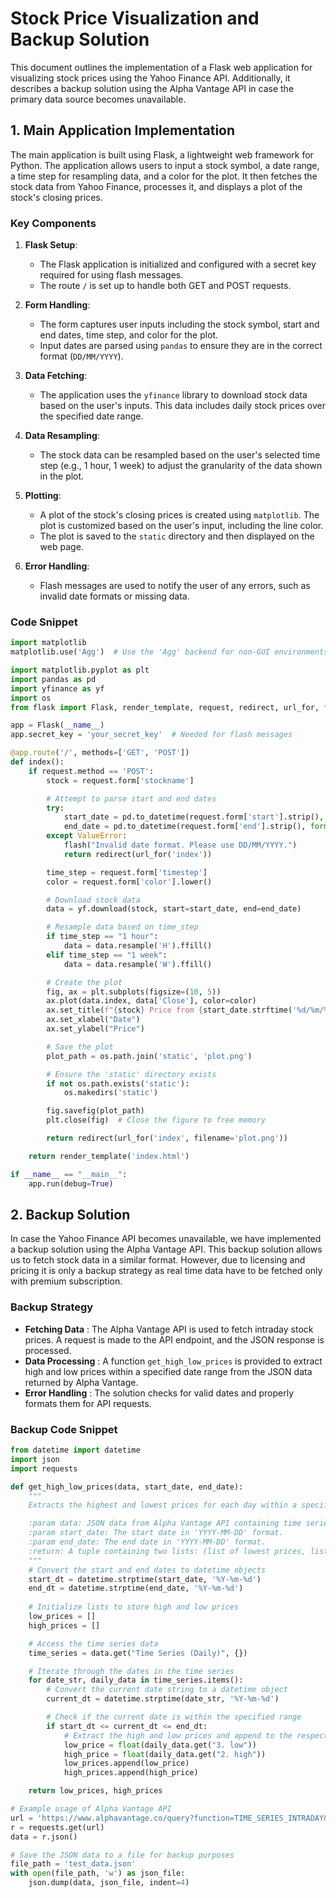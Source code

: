 # Stock Price Visualization and Backup Solution

This document outlines the implementation of a Flask web application for visualizing stock prices using the Yahoo Finance API. Additionally, it describes a backup solution using the Alpha Vantage API in case the primary data source becomes unavailable.

## 1. Main Application Implementation

The main application is built using Flask, a lightweight web framework for Python. The application allows users to input a stock symbol, a date range, a time step for resampling data, and a color for the plot. It then fetches the stock data from Yahoo Finance, processes it, and displays a plot of the stock's closing prices.

### Key Components

1. **Flask Setup**:

   - The Flask application is initialized and configured with a secret key required for using flash messages.
   - The route `/` is set up to handle both GET and POST requests.
2. **Form Handling**:

   - The form captures user inputs including the stock symbol, start and end dates, time step, and color for the plot.
   - Input dates are parsed using `pandas` to ensure they are in the correct format (`DD/MM/YYYY`).
3. **Data Fetching**:

   - The application uses the `yfinance` library to download stock data based on the user's inputs. This data includes daily stock prices over the specified date range.
4. **Data Resampling**:

   - The stock data can be resampled based on the user's selected time step (e.g., 1 hour, 1 week) to adjust the granularity of the data shown in the plot.
5. **Plotting**:

   - A plot of the stock's closing prices is created using `matplotlib`. The plot is customized based on the user's input, including the line color.
   - The plot is saved to the `static` directory and then displayed on the web page.
6. **Error Handling**:

   - Flash messages are used to notify the user of any errors, such as invalid date formats or missing data.

### Code Snippet

```python
import matplotlib
matplotlib.use('Agg')  # Use the 'Agg' backend for non-GUI environments

import matplotlib.pyplot as plt
import pandas as pd
import yfinance as yf
import os
from flask import Flask, render_template, request, redirect, url_for, flash

app = Flask(__name__)
app.secret_key = 'your_secret_key'  # Needed for flash messages

@app.route('/', methods=['GET', 'POST'])
def index():
    if request.method == 'POST':
        stock = request.form['stockname']

        # Attempt to parse start and end dates
        try:
            start_date = pd.to_datetime(request.form['start'].strip(), format="%d/%m/%Y")
            end_date = pd.to_datetime(request.form['end'].strip(), format="%d/%m/%Y")
        except ValueError:
            flash("Invalid date format. Please use DD/MM/YYYY.")
            return redirect(url_for('index'))

        time_step = request.form['timestep']
        color = request.form['color'].lower()

        # Download stock data
        data = yf.download(stock, start=start_date, end=end_date)

        # Resample data based on time_step
        if time_step == "1 hour":
            data = data.resample('H').ffill()
        elif time_step == "1 week":
            data = data.resample('W').ffill()

        # Create the plot
        fig, ax = plt.subplots(figsize=(10, 5))
        ax.plot(data.index, data['Close'], color=color)
        ax.set_title(f"{stock} Price from {start_date.strftime('%d/%m/%Y')} to {end_date.strftime('%d/%m/%Y')}")
        ax.set_xlabel("Date")
        ax.set_ylabel("Price")

        # Save the plot
        plot_path = os.path.join('static', 'plot.png')

        # Ensure the 'static' directory exists
        if not os.path.exists('static'):
            os.makedirs('static')

        fig.savefig(plot_path)
        plt.close(fig)  # Close the figure to free memory

        return redirect(url_for('index', filename='plot.png'))

    return render_template('index.html')

if __name__ == "__main__":
    app.run(debug=True)
```


## 2. Backup Solution

In case the Yahoo Finance API becomes unavailable, we have implemented a backup solution using the Alpha Vantage API. This backup solution allows us to fetch stock data in a similar format. However, due to licensing and pricing it is only a backup strategy as real time data have to be fetched only with premium subscription.

### Backup Strategy

* **Fetching Data** : The Alpha Vantage API is used to fetch intraday stock prices. A request is made to the API endpoint, and the JSON response is processed.
* **Data Processing** : A function `get_high_low_prices` is provided to extract high and low prices within a specified date range from the JSON data returned by Alpha Vantage.
* **Error Handling** : The solution checks for valid dates and properly formats them for API requests.



### Backup Code Snippet


```python
from datetime import datetime
import json
import requests

def get_high_low_prices(data, start_date, end_date):
    """
    Extracts the highest and lowest prices for each day within a specified date range.

    :param data: JSON data from Alpha Vantage API containing time series information.
    :param start_date: The start date in 'YYYY-MM-DD' format.
    :param end_date: The end date in 'YYYY-MM-DD' format.
    :return: A tuple containing two lists: (list of lowest prices, list of highest prices).
    """
    # Convert the start and end dates to datetime objects
    start_dt = datetime.strptime(start_date, '%Y-%m-%d')
    end_dt = datetime.strptime(end_date, '%Y-%m-%d')
  
    # Initialize lists to store high and low prices
    low_prices = []
    high_prices = []

    # Access the time series data
    time_series = data.get("Time Series (Daily)", {})

    # Iterate through the dates in the time series
    for date_str, daily_data in time_series.items():
        # Convert the current date string to a datetime object
        current_dt = datetime.strptime(date_str, '%Y-%m-%d')

        # Check if the current date is within the specified range
        if start_dt <= current_dt <= end_dt:
            # Extract the high and low prices and append to the respective lists
            low_price = float(daily_data.get("3. low"))
            high_price = float(daily_data.get("2. high"))
            low_prices.append(low_price)
            high_prices.append(high_price)

    return low_prices, high_prices

# Example usage of Alpha Vantage API
url = 'https://www.alphavantage.co/query?function=TIME_SERIES_INTRADAY&symbol=IBM&interval=15min&apikey=YOUR_API_KEY'
r = requests.get(url)
data = r.json()

# Save the JSON data to a file for backup purposes
file_path = 'test_data.json'
with open(file_path, 'w') as json_file:
    json.dump(data, json_file, indent=4)

```
